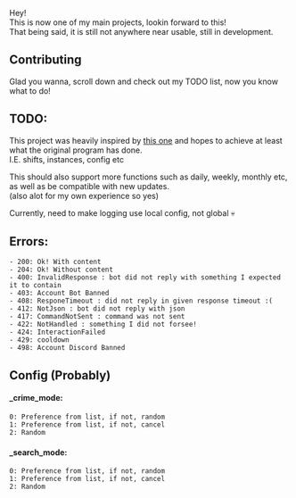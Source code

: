Hey!<br>
This is now one of my main projects, lookin forward to this!<br>
That being said, it is still not anywhere near usable, still in development.<br>

## Contributing
Glad you wanna, scroll down and check out my TODO list, now you know what to do!

## TODO:
This project was heavily inspired by [this one](https://github.com/dankgrinder/dankgrinder) and hopes to achieve at least what the original program has done.<br>
I.E. shifts, instances, config etc

This should also support more functions such as daily, weekly, monthly etc, as well as be compatible with new updates.<br>
(also alot for my own experience so yes)

Currently, need to make logging use local config, not global 💀<br>

## Errors:
    - 200: Ok! With content
    - 204: Ok! Without content
    - 400: InvalidResponse : bot did not reply with something I expected it to contain
    - 403: Account Bot Banned
    - 408: ResponeTimeout : did not reply in given response timeout :(
    - 412: NotJson : bot did not reply with json
    - 417: CommandNotSent : command was not sent
    - 422: NotHandled : something I did not forsee!
    - 424: InteractionFailed
    - 429: cooldown
    - 498: Account Discord Banned

## Config (Probably)

#### \_crime_mode:

    0: Preference from list, if not, random
    1: Preference from list, if not, cancel
    2: Random

#### \_search_mode:

    0: Preference from list, if not, random
    1: Preference from list, if not, cancel
    2: Random
